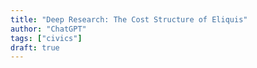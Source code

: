 ```yaml
---
title: "Deep Research: The Cost Structure of Eliquis"
author: "ChatGPT"
tags: ["civics"]
draft: true
---
```

